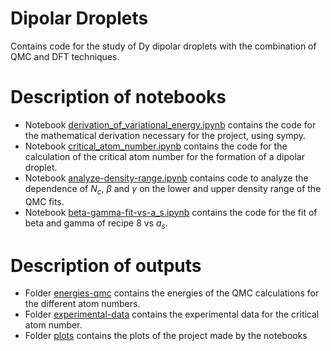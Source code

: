 # Dipolar Droplets

Contains code for the study of Dy dipolar droplets with the combination of QMC and DFT techniques.


# Description of notebooks

- Notebook [derivation_of_variational_energy.ipynb](./derivation_of_variational_energy.ipynb) contains the code for the mathematical derivation necessary for the project, using sympy.
- Notebook [critical_atom_number.ipynb](./critical_atom_number.ipynb) contains the code for the calculation of the critical atom number for the formation of a dipolar droplet. 
- Notebook [analyze-density-range.ipynb](./analyze-density-range.ipynb) contains code to analyze the dependence of $N_c$, $\beta$ and $\gamma$ on the lower and upper density range of the QMC fits.
- Notebook [beta-gamma-fit-vs-a_s.ipynb](./beta-gamma-fit-vs-a_s.ipynb) contains the code for the fit of beta and gamma of recipe 8 vs $a_s$.


# Description of outputs

- Folder [energies-qmc](./energies-qmc) contains the energies of the QMC calculations for the different atom numbers.
- Folder [experimental-data](./experimental-data) contains the experimental data for the critical atom number.
- Folder [plots](./plots) contains the plots of the project made by the notebooks
